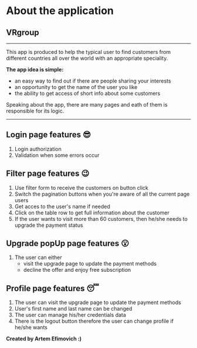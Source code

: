 # About the application
## VRgroup
___
This app is produced to help the typical user to find customers from different countries all over the world with an appropriate speciality.

**The app idea is simple:**

+ an easy way to find out if there are people sharing your interests
+ an opportunity to get the name of the user you like
+ the ability to get access of short info about some customers

Speaking about the app, there are many pages and eath of them is responsible for its logic. 
___
## Login page features :sunglasses:
 
1. Login authorization
2. Validation when some errors occur

## Filter page features :wink:

1. Use filter form to receive the customers on button click
2. Switch the pagination buttons when you're aware of all the current page users
3. Get acces to the user's name if needed
4. Click on the table row to get full information about the customer
5. If the user wants to visit more than 60 customers, then he/she needs to upgrade the payment status 

## Upgrade popUp page features :open_mouth:

1. The user can either
    + visit the upgrade page to update the payment methods
    + decline the offer and enjoy free subscription   
    
## Profile page features :sleeping:

1. The user can visit the upgrade page to update the payment methods
2. User's first name and last name can be changed
3. The user can manage his/her credentials data 
4. There is the logout button therefore the user can change profile if he/she wants

**Created by Artem Efimovich :)**